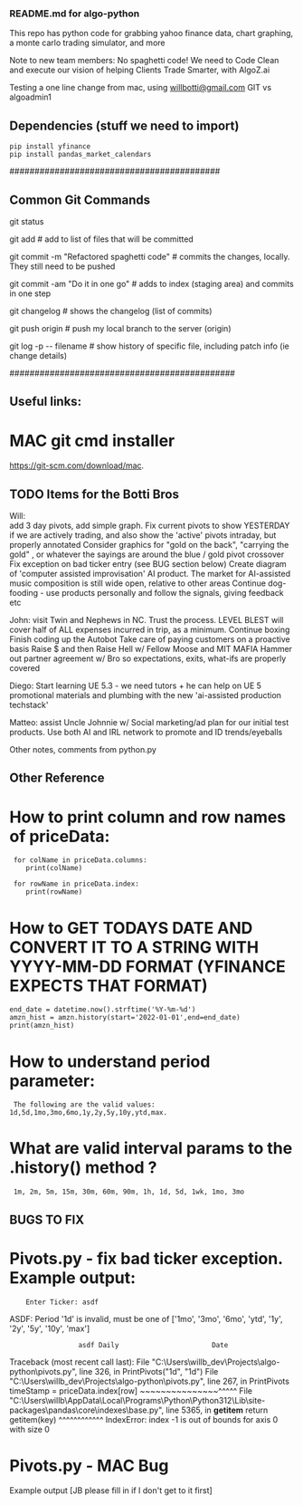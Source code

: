 ### README.md for algo-python

This repo has python code for grabbing yahoo finance data, chart graphing, a monte carlo trading simulator, and more

Note to new team members: No spaghetti code! We need to Code Clean and execute our vision of helping Clients Trade Smarter, with AlgoZ.ai

Testing a one line change from mac, using willbotti@gmail.com GIT vs algoadmin1

## Dependencies (stuff we need to import)
	pip install yfinance
	pip install pandas_market_calendars

##########################################
## Common Git Commands

git status                                                  

git add <file>										# add to list of files that will be committed 

git commit -m "Refactored spaghetti code"			# commits the changes, locally.  They still need to be pushed

git commit -am "Do it in one go"					# adds to index  (staging area) and commits in one step

git changelog										# shows the changelog (list of commits)

git push origin <branchname>						# push my local branch <branchname> to the server (origin)

git log -p -- filename								# show history of specific file, including patch info (ie change details)


#############################################

## Useful links: 
# MAC git cmd installer
https://git-scm.com/download/mac.

## TODO Items for the Botti Bros

Will:  
	add 3 day pivots, add simple graph. Fix current pivots to show YESTERDAY if we are actively trading, and also show the 'active' pivots intraday, but properly annotated
		Consider graphics for "gold on the back", "carrying the gold" , or whatever the sayings are around the blue / gold pivot crossover
	Fix exception on bad ticker entry (see BUG section below)
	Create diagram of 'computer assisted improvisation' AI product.  The market for AI-assisted music composition is still wide open, relative to other areas
	Continue dog-fooding  - use products personally and follow the signals, giving feedback etc
	
John: 
	visit Twin and Nephews in NC. Trust the process. LEVEL BLEST will cover half of ALL expenses incurred in trip, as a minimum.
	Continue boxing
	Finish coding up the Autobot
	Take care of paying customers on a proactive basis
	Raise $ and then Raise Hell w/ Fellow Moose and MIT MAFIA
	Hammer out partner agreement w/ Bro so expectations, exits, what-ifs are properly covered

Diego: 
	Start learning UE 5.3 - we need tutors + he can help on UE 5 promotional materials and plumbing with the new 'ai-assisted production techstack'

Matteo: 
	assist Uncle Johnnie w/ Social marketing/ad plan for our initial test products.  Use both AI and IRL network to promote and ID trends/eyeballs

Other notes, comments from python.py


## Other Reference
 
  # How to print column and row names of priceData:

	 for colName in priceData.columns:
	    print(colName)

	 for rowName in priceData.index:
	    print(rowName)

  # How to GET TODAYS DATE AND CONVERT IT TO A STRING WITH YYYY-MM-DD FORMAT (YFINANCE EXPECTS THAT FORMAT)

    end_date = datetime.now().strftime('%Y-%m-%d')
    amzn_hist = amzn.history(start='2022-01-01',end=end_date)
    print(amzn_hist)

  # How to understand period parameter:
     The following are the valid values: 1d,5d,1mo,3mo,6mo,1y,2y,5y,10y,ytd,max.

  # What are valid interval params to the .history() method ?  
     1m, 2m, 5m, 15m, 30m, 60m, 90m, 1h, 1d, 5d, 1wk, 1mo, 3mo


## BUGS TO FIX

# Pivots.py - fix bad ticker exception.  Example output:

        Enter Ticker: asdf
ASDF: Period '1d' is invalid, must be one of ['1mo', '3mo', '6mo', 'ytd', '1y', '2y', '5y', '10y', 'max']

                     asdf Daily                       Date

Traceback (most recent call last):
  File "C:\Users\willb\_dev\Projects\algo-python\pivots.py", line 326, in <module>
    PrintPivots("1d", "1d")
  File "C:\Users\willb\_dev\Projects\algo-python\pivots.py", line 267, in PrintPivots
    timeStamp = priceData.index[row]
                ~~~~~~~~~~~~~~~^^^^^
  File "C:\Users\willb\AppData\Local\Programs\Python\Python312\Lib\site-packages\pandas\core\indexes\base.py", line 5365, in __getitem__
    return getitem(key)
           ^^^^^^^^^^^^
IndexError: index -1 is out of bounds for axis 0 with size 0

# Pivots.py - MAC Bug
 Example output [JB please fill in if I don't get to it first]

